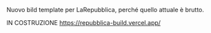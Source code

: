 Nuovo bild template per LaRepubblica, perché quello attuale è brutto.


IN COSTRUZIONE 
https://repubblica-build.vercel.app/